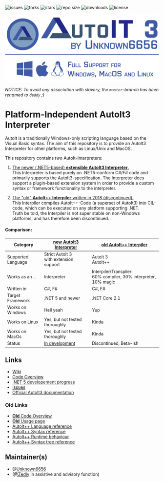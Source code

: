 ![issues](https://img.shields.io/github/issues/Unknown6656/AutoIt-Interpreter)
![forks](https://img.shields.io/github/forks/Unknown6656/AutoIt-Interpreter)
![stars](https://img.shields.io/github/stars/Unknown6656/AutoIt-Interpreter)
![repo size](https://img.shields.io/github/repo-size/unknown6656/AutoIt-Interpreter)
![downloads](https://img.shields.io/github/downloads/unknown6656/AutoIt-Interpreter/total)
![license](https://img.shields.io/github/license/Unknown6656/AutoIt-Interpreter)

![Banner image](new/artwork/banner.png)

_NOTICE: To avoid any association with slavery, the `master`-branch has been renamed to `daddy` ;)_

# Platform-Independent AutoIt3 Interpreter

AutoIt is a traditionally Windows-only scripting language based on the Visual Basic syntax.
The aim of this repository is to provide an AutoIt3 Interpreter for other platforms, such as Linux/Unix and MacOS.

This repository contains _two_ AutoIt-Interpreters:

 1. [The newer (.NET5-based) **extensible AutoIt3 Interpreter**.](new/readme.md)
    <br/>
    This Interpreter is based purely on .NET5-conform C#/F# code and primarily supports the AutoIt3-specification.
    The Interpreter does support a plugin-based extension system in order to provide a custom syntax or framework functionality to the interpreter.

 1. [The "old" **AutoIt++ Interpiler** written in 2018 (discontinued).](old/readme.md)
    <br/>
    This Interpiler compiles AutoIt++-Code (a superset of AutoIt3) into CIL-code, which can be executed on any platform supporting .NET.
    <br/>
    Truth be told, the Interpiler is not super stable on non-Windows platforms, and has therefore been discontinued.


#### Comparison:

Category | [new AutoIt3 Interpreter](new/readme.md) | [old AutoIt++ Interpiler](old/readme.md)
---------|---------------------|--------------------
Supported Language| Strict AutoIt 3<br/>with extension support | AutoIt 3<br/>AutoIt++ 
Works as an ... | Interpreter | Interpiler/Transpiler:<br/>60% compiler, 30% interpreter, 10% magic 
Written in | C#, F# | C#, F#
Target Framework | .NET 5 and newer | .NET Core 2.1
Works on Windows | Hell yeah | Yup
Works on Linux | Yes, but not tested thoroughly | Kinda
Works on MacOs | Yes, but not tested thoroughly | Kinda
Status | [In development](https://github.com/Unknown6656/AutoIt-Interpreter/projects/1) | Discontinued, Beta-ish

## Links

 - [Wiki](https://github.com/Unknown6656/AutoIt-Interpreter/wiki)
 - [Code Overview](./new)
 - [.NET 5 developement progress](https://github.com/Unknown6656/AutoIt-Interpreter/projects/1)
 - [Issues](https://github.com/Unknown6656/AutoIt-Interpreter/issues)
 - [Official AutoIt3 documentation](https://www.autoitscript.com/autoit3/docs/)

### Old Links

 - [**Old** Code Overview](./old)
 - [**Old** Usage page](old/doc/usage.md)
 - [AutoIt++ Language reference](old/doc/language.md)
 - [AutoIt++ Syntax reference](old/doc/syntax.md)
 - [AutoIt++ Runtime behaviour](old/doc/runtime.md)
 - [AutoIt++ Syntax tree reference](old/doc/syntax-tree.md)

## Maintainer(s)

 - [@Unknown6656](https://github.com/Unknown6656)
 - ([@Zedly](https://github.com/Zedly) in assistive and advisory function)
